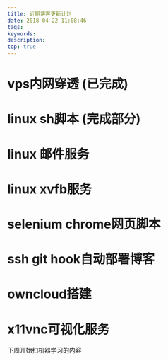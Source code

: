 ```yaml
---
title: 近期博客更新计划
date: 2018-04-22 11:08:46
tags:
keywords:
description:
top: true
---
```

# vps内网穿透 (已完成)
# linux sh脚本 (完成部分)
# linux 邮件服务 
# linux xvfb服务
# selenium chrome网页脚本
# ssh git hook自动部署博客
# owncloud搭建
# x11vnc可视化服务
下周开始扫机器学习的内容

